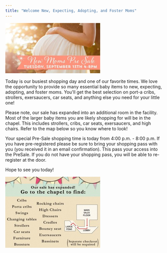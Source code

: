 ```yaml
---
title: "Welcome New, Expecting, Adopting, and Foster Moms"
---
```


[![14289926_10153692379550836_4218995251695004065_o](/img/blog/14289926_10153692379550836_4218995251695004065_o-300x159.jpg)](/img/blog/14289926_10153692379550836_4218995251695004065_o.jpg)

Today is our busiest shopping day and one of our favorite times. We love the opportunity to provide so many essential baby items to new, expecting, adopting, and foster moms. You'll get the best selection on port-a cribs, strollers, exersaucers, car seats, and anything else you need for your little one!

Please note, our sale has expanded into an additional room in the facility. Most of the larger baby items you are likely shopping for will be in the chapel. This includes strollers, cribs, car seats, exersaucers, and high chairs. Refer to the map below so you know where to look!

Your special Pre-Sale shopping time is today from 4:00 p.m. - 8:00 p.m. If you have pre-registered please be sure to bring your shopping pass with you (you received it in an email confirmation). This pass your access into the PreSale. If you do not have your shopping pass, you will be able to re-register at the door.

Hope to see you today!

[![unnamed](/img/blog/unnamed-300x225.jpg)](/img/blog/unnamed.jpg)
